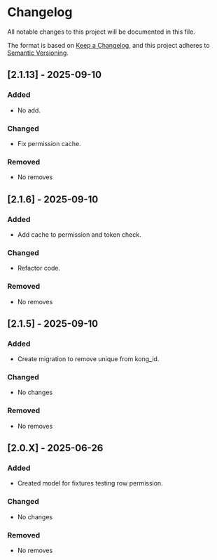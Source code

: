 # Changelog

All notable changes to this project will be documented in this file.

The format is based on [Keep a Changelog](https://keepachangelog.com/en/1.1.0/),
and this project adheres to [Semantic Versioning](https://semver.org/spec/v2.0.0.html).

## [2.1.13] - 2025-09-10

### Added
- No add.

### Changed
- Fix permission cache.

### Removed
- No removes

## [2.1.6] - 2025-09-10

### Added
- Add cache to permission and token check.

### Changed
- Refactor code.

### Removed
- No removes

## [2.1.5] - 2025-09-10

### Added
- Create migration to remove unique from kong_id.

### Changed
- No changes

### Removed
- No removes


## [2.0.X] - 2025-06-26

### Added
- Created model for fixtures testing row permission.

### Changed
- No changes

### Removed
- No removes
